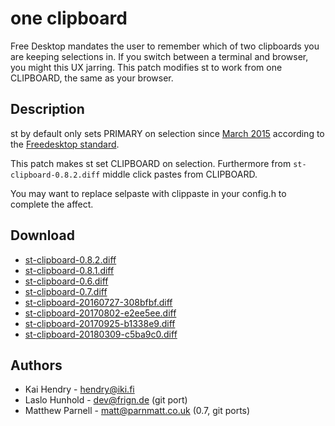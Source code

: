 one clipboard
=============

Free Desktop mandates the user to remember which of two clipboards you are
keeping selections in. If you switch between a terminal and browser, you might
this UX jarring. This patch modifies st to work from one CLIPBOARD, the same as
your browser.

Description
-----------
st by default only sets PRIMARY on selection since
[March 2015](//git.suckless.org/st/commit/?id=28259f5750f0dc7f52bbaf8b746ec3dc576a58ee)
according to the
[Freedesktop standard](http://standards.freedesktop.org/clipboards-spec/clipboards-latest.txt).

This patch makes st set CLIPBOARD on selection.
Furthermore from `st-clipboard-0.8.2.diff` middle click pastes from CLIPBOARD.

You may want to replace selpaste with clippaste in your config.h to complete
the affect.

Download
--------
* [st-clipboard-0.8.2.diff](st-clipboard-0.8.2.diff)
* [st-clipboard-0.8.1.diff](st-clipboard-0.8.1.diff)
* [st-clipboard-0.6.diff](st-clipboard-0.6.diff)
* [st-clipboard-0.7.diff](st-clipboard-0.7.diff)
* [st-clipboard-20160727-308bfbf.diff](st-clipboard-20160727-308bfbf.diff)
* [st-clipboard-20170802-e2ee5ee.diff](st-clipboard-20170802-e2ee5ee.diff)
* [st-clipboard-20170925-b1338e9.diff](st-clipboard-20170925-b1338e9.diff)
* [st-clipboard-20180309-c5ba9c0.diff](st-clipboard-20180309-c5ba9c0.diff)

Authors
-------
* Kai Hendry - <hendry@iki.fi>
* Laslo Hunhold - <dev@frign.de> (git port)
* Matthew Parnell - <matt@parnmatt.co.uk> (0.7, git ports)
